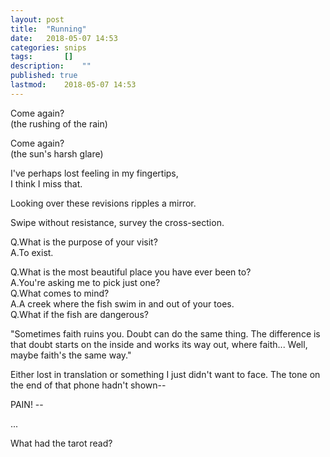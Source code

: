 ```yaml
---
layout: post
title: 	"Running"
date:	2018-05-07 14:53
categories:	snips
tags:		[] 
description: 	""
published: true
lastmod:	2018-05-07 14:53
---
```


Come again?<br>
(the rushing of the rain)

Come again?<br>
(the sun's harsh glare)

I've perhaps lost feeling in my fingertips,<br>
I think I miss that.

Looking over these revisions ripples a mirror.

Swipe without resistance, survey the cross-section.

Q.What is the purpose of your visit?<br>
A.To exist.

Q.What is the most beautiful place you have ever been to?<br>
A.You're asking me to pick just one?<br>
Q.What comes to mind?<br>
A.A creek where the fish swim in and out of your toes.<br>
Q.What if the fish are dangerous?

"Sometimes faith ruins you. Doubt can do the same thing. The difference is that doubt starts on the inside and works its way out, where faith... Well, maybe faith's the same way."

Either lost in translation or something I just didn't want to face. The tone on the end of that phone hadn't shown--

PAIN! --

...

What had the tarot read?
